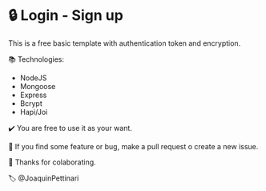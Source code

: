 # 🔒 Login - Sign up

This is a free basic template with authentication token and encryption.

📚 Technologies: 
  - NodeJS
  - Mongoose
  - Express
  - Bcrypt
  - Hapi/Joi

✔️ You are free to use it as your want. 

🚩 If you find some feature or bug, make a pull request o create a new issue.

👋 Thanks for colaborating.

🏷️ @JoaquinPettinari
